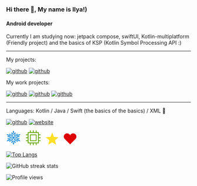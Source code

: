 ### Hi there 👋, My name is Ilya!)
#### Android developer
Currently I am studying now: jetpack compose, swiftUI, Kotlin-multiplatform (Friendly project) and the basics of KSP (Kotlin Symbol Processing API :)

------------------
My projects: 

[<img src='https://play-lh.googleusercontent.com/Jx6Hy6_eMnKOiI_lBoVzvrp0nq-ptIV-mLTj7K2DE7MEA36mF8gRh2dGLoTlxY9Or6U=w240-h480-rw' alt='github'  width='32' height='32'>](https://play.google.com/store/apps/details?id=gcu.product.mcard)
[<img src='https://play-lh.googleusercontent.com/mqoghhjPWzLnzsd17qK_lBOU4EyYNDXSbIDvOBWtQXYAcXM1mX5VPYuYayiEV-BfTbM=w240-h480-rw' alt='github'  width='32' height='32'>](https://play.google.com/store/apps/details?id=gcu.product.supplevpn)

My work projects:
  
[<img src='https://play-lh.googleusercontent.com/ORwhhiW7Wn1CguTaXVI_1vgDFmQ2eaWfs5rLEN5VH1wttl6CpRUnyW63CvySyEtFDmg=w240-h480-rw' alt='github' width='32' height='32'>](https://play.google.com/store/apps/details?id=ru.avtoto.app)
[<img src='https://play-lh.googleusercontent.com/ftVRlZxov0miE7vAEBmUB9Sm8ZPNGyAIUVKxUELEgH3npqeoiYDeVubAfxVi84S7_ia8=w240-h480-rw' alt='github'  width='32' height='32'>](https://play.google.com/store/apps/details?id=com.expresscheck) 
[<img src='https://play-lh.googleusercontent.com/r9ZI-qg736pO-VBflASU2HCTKZRAZQWf0kwrYP8GBa2IA65r5-AGOpA78jYVLigO7VU=w240-h480-rw' alt='github'  width='32' height='32'>](https://play.google.com/store/apps/details?id=ru.webant.tizer)

------------------

Languages: Kotlin / Java / Swift (the basics of the basics) / XML 🔭 

[<img src='https://cdn.jsdelivr.net/npm/simple-icons@3.0.1/icons/github.svg' alt='github' height='40'>](https://github.com/Ilyandr)  [<img src='https://cdn.jsdelivr.net/npm/simple-icons@3.0.1/icons/icloud.svg' alt='website' height='40'>](https://play.google.com/store/apps/dev?id=6227604449612294907)  

<a href='https://archiveprogram.github.com/'><img src='https://raw.githubusercontent.com/acervenky/animated-github-badges/master/assets/acbadge.gif' width='40' height='40'></a> <a href='https://docs.github.com/en/developers'><img src='https://raw.githubusercontent.com/acervenky/animated-github-badges/master/assets/devbadge.gif' width='40' height='40'></a> <a href='https://stars.github.com/'><img src='https://raw.githubusercontent.com/acervenky/animated-github-badges/master/assets/starbadge.gif' width='35' height='35'></a> <a href='https://docs.github.com/en/github/supporting-the-open-source-community-with-github-sponsors'><img src='https://raw.githubusercontent.com/acervenky/animated-github-badges/master/assets/sponsorbadge.gif' width='35' height='35'></a> 

[![Top Langs](https://github-readme-stats.vercel.app/api/top-langs/?username=Ilyandr)](https://github.com/anuraghazra/github-readme-stats)

![GitHub streak stats](https://streak-stats.demolab.com/?user=Ilyandr)  

![Profile views](https://gpvc.arturio.dev/Ilyandr)  

